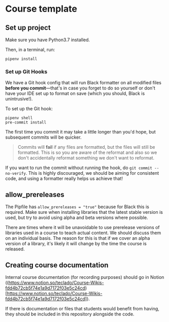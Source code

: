 # Course template

## Set up project

Make sure you have Python3.7 installed.

Then, in a terminal, run:

```
pipenv install
```

### Set up Git Hooks

We have a Git hook config that will run Black formatter on all modified files **before you commit**—that's in case you forget to do so yourself or don't have your IDE set up to format on save (which you should, Black is unintrusive!).

To set up the Git hook:

```
pipenv shell
pre-commit install
```

The first time you commit it may take a little longer than you'd hope, but subsequent commits will be quicker.

> Commits will **fail** if any files are formatted, but the files will still be formatted. This is so you are aware of the reformat and also so we don't accidentally reformat something we don't want to reformat.

If you want to run the commit without running the hook, do `git commit --no-verify`. This is highly discouraged, we should be aiming for consistent code, and using a formatter really helps us achieve that!

## allow_prereleases

The Pipfile has `allow_prereleases = "true"` because for Black this is required. Make sure when installing libraries that the latest stable version is used, but try to avoid using alpha and beta versions where possible.

There are times where it will be unavoidable to use prerelease versions of libraries used in a course to teach actual content. We should discuss them on an individual basis. The reason for this is that if we cover an alpha version of a library, it's likely it will change by the time the course is released.

## Creating course documentation

Internal course documentation (for recording purposes) should go in Notion ((https://www.notion.so/teclado/Course-Wikis-fdd4b72cb5f74e1a9d7172f03e5c24cd)[https://www.notion.so/teclado/Course-Wikis-fdd4b72cb5f74e1a9d7172f03e5c24cd]).

If there is documentation or files that students would benefit from having, they should be included in this repository alongside the code.
